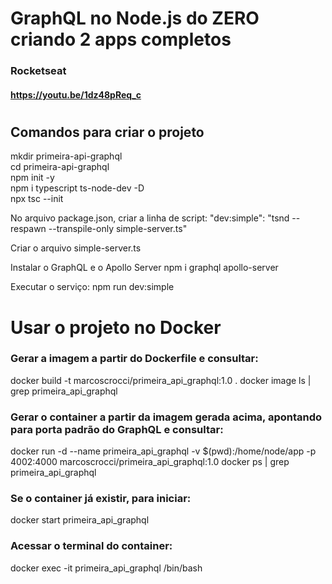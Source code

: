 # GraphQL no Node.js do ZERO criando 2 apps completos
### Rocketseat 
#### https://youtu.be/1dz48pReq_c
#

## Comandos para criar o projeto
mkdir primeira-api-graphql   
cd primeira-api-graphql  
npm init -y  
npm i typescript ts-node-dev -D  
npx tsc --init

No arquivo package.json, criar a linha de script:
"dev:simple": "tsnd --respawn --transpile-only simple-server.ts"

Criar o arquivo simple-server.ts

Instalar o GraphQL e o Apollo Server
npm i graphql apollo-server

Executar o serviço:
npm run dev:simple

# Usar o projeto no Docker
### Gerar a imagem a partir do Dockerfile e consultar:

docker build -t marcoscrocci/primeira_api_graphql:1.0 .
docker image ls | grep primeira_api_graphql

### Gerar o container a partir da imagem gerada acima, apontando para porta padrão do GraphQL e consultar:

docker run -d --name primeira_api_graphql -v $(pwd):/home/node/app -p 4002:4000 marcoscrocci/primeira_api_graphql:1.0
docker ps | grep primeira_api_graphql

### Se o container já existir, para iniciar:
docker start primeira_api_graphql

### Acessar o terminal do container:
docker exec -it primeira_api_graphql /bin/bash
